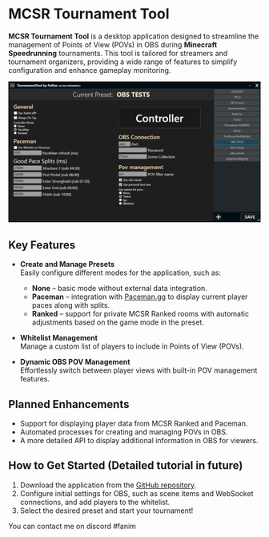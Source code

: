 # MCSR Tournament Tool  

**MCSR Tournament Tool** is a desktop application designed to streamline the management of Points of View (POVs) in OBS during **Minecraft Speedrunning** tournaments. This tool is tailored for streamers and tournament organizers, providing a wide range of features to simplify configuration and enhance gameplay monitoring.

![Start app view](Images/StartView.png)

## Key Features  

- **Create and Manage Presets**  
  Easily configure different modes for the application, such as:  
  - **None** – basic mode without external data integration.  
  - **Paceman** – integration with [Paceman.gg](https://paceman.gg) to display current player paces along with splits.  
  - **Ranked** – support for private MCSR Ranked rooms with automatic adjustments based on the game mode in the preset.  

- **Whitelist Management**  
  Manage a custom list of players to include in Points of View (POVs).  

- **Dynamic OBS POV Management**  
  Effortlessly switch between player views with built-in POV management features.  

## Planned Enhancements  

- Support for displaying player data from MCSR Ranked and Paceman.  
- Automated processes for creating and managing POVs in OBS.  
- A more detailed API to display additional information in OBS for viewers.  

## How to Get Started (Detailed tutorial in future)

1. Download the application from the [GitHub repository](https://github.com/FaNim21/TournamentTool/releases).  
2. Configure initial settings for OBS, such as scene items and WebSocket connections, and add players to the whitelist.  
3. Select the desired preset and start your tournament!

You can contact me on discord #fanim

